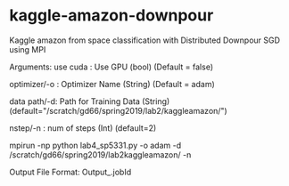 # kaggle-amazon-downpour
Kaggle amazon from space classification with Distributed Downpour SGD using MPI

Arguments:
use cuda : Use GPU (bool) (Default = false)

optimizer/-o : Optimizer Name (String) (Default = adam)

data path/-d: Path for Training Data (String) (default="/scratch/gd66/spring2019/lab2/kaggleamazon/")

nstep/-n : num of steps (Int) (default=2)

mpirun -np <No of Ranks> python lab4_sp5331.py -o adam -d /scratch/gd66/spring2019/lab2kaggleamazon/ -n <num of steps>

Output File Format:
Output<No of Ranks>_<No of Steps>.jobId

